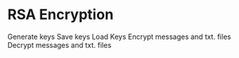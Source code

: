 # RSA Encryption 
Generate keys
Save keys
Load Keys
Encrypt messages and txt. files
Decrypt messages and txt. files


